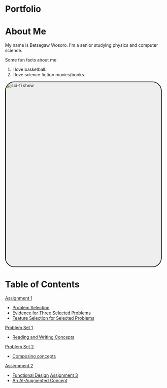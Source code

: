 # Portfolio

# About Me
My name is Betsegaw Wosoro. I'm a senior studying physics and computer science.

Some fun facts about me:
1. I love basketball.
2. I love science fiction movies/books.

<img src="https://resizing.flixster.com/FynelrRwgvfx488b9LuR9iPhSP8=/ems.cHJkLWVtcy1hc3NldHMvdHZzZXJpZXMvMzBlNTZjYjYtYjRhOC00ZjkxLWIwYWEtZDhjNzdjODM5YjliLmpwZw==" alt="sci-fi show" style="width:600px; border-radius:30px; border:2px solid black; background:#eee; display:block">


# Table of Contents
[Assignment 1](assignments/assignment1)
- [Problem Selection](assignments/assignment1/problem_selection.md)
- [Evidence for Three Selected Problems](assignments/assignment1/threeproblems.md)
- [Feature Selection for Selected Problems](assignments/assignment1/features.md)

[Problem Set 1](assignments/ps1)
- [Reading and Writing Concepts](assignments/ps1/reading_writing_concepts.md)

[Problem Set 2](assignments/ps2)
- [Composing concepts](assignments/ps2/composing_concepts.md)

[Assignment 2](assignments/assignment2)
- [Functional Design](assignments/assignment2/functional_design.md)
[Assignment 3](assignments/assignment3)
- [An AI-Augmented Concept](assignments/assignment3/ai_augmented_concept.md)
